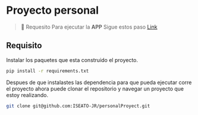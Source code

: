# Proyecto personal
> :memo: Requesito
Para ejecutar la **APP**
Sigue estos paso
[Link](https://github.com/ISEATO-JR/Labs-SpeedTest/blob/main/Notas.txt)

## Requisito
Instalar los paquetes que esta construido el proyecto.
```bash
pip install -r requirements.txt
```

Despues de que instalastes las dependencia para que pueda ejecutar corre el proyecto
ahora puede clonar el repositorio y navegar un proyecto que estoy realizando.

```bash
git clone git@github.com:ISEATO-JR/personalProyect.git
```
